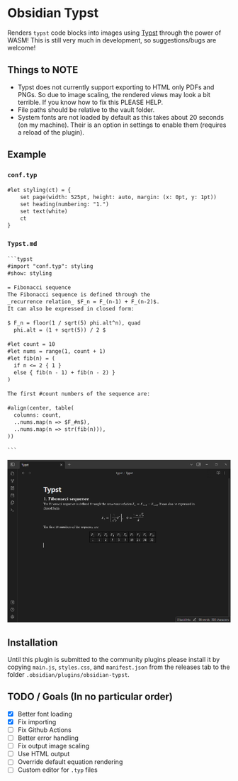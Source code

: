 # Obsidian Typst

Renders `typst` code blocks into images using [Typst](https://github.com/typst/typst) through the power of WASM! This is still very much in development, so suggestions/bugs are welcome!

## Things to NOTE
- Typst does not currently support exporting to HTML only PDFs and PNGs. So due to image scaling, the rendered views may look a bit terrible. If you know how to fix this PLEASE HELP.
- File paths should be relative to the vault folder.
- System fonts are not loaded by default as this takes about 20 seconds (on my machine). Their is an option in settings to enable them (requires a reload of the plugin).
## Example

### `conf.typ`
```typst
#let styling(ct) = {
    set page(width: 525pt, height: auto, margin: (x: 0pt, y: 1pt))
    set heading(numbering: "1.")
    set text(white)
    ct
}
```
### `Typst.md`
```
```typst
#import "conf.typ": styling
#show: styling

= Fibonacci sequence
The Fibonacci sequence is defined through the
_recurrence relation_ $F_n = F_(n-1) + F_(n-2)$.
It can also be expressed in closed form:

$ F_n = floor(1 / sqrt(5) phi.alt^n), quad
  phi.alt = (1 + sqrt(5)) / 2 $

#let count = 10
#let nums = range(1, count + 1)
#let fib(n) = (
  if n <= 2 { 1 }
  else { fib(n - 1) + fib(n - 2) }
)

The first #count numbers of the sequence are:

#align(center, table(
  columns: count,
  ..nums.map(n => $F_#n$),
  ..nums.map(n => str(fib(n))),
))

```​
```

<img src="assets/example.png">

## Installation
Until this plugin is submitted to the community plugins please install it by copying `main.js`, `styles.css`, and `manifest.json` from the releases tab to the folder `.obsidian/plugins/obsidian-typst`.

## TODO / Goals (In no particular order)
- [x] Better font loading
- [x] Fix importing
- [ ] Fix Github Actions
- [ ] Better error handling
- [ ] Fix output image scaling
- [ ] Use HTML output
- [ ] Override default equation rendering
- [ ] Custom editor for `.typ` files
